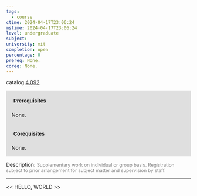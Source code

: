 ```yaml
---
tags:
  - course
ctime: 2024-04-17T23:06:24
mstime: 2024-04-17T23:06:24
level: undergraduate
subject: 
university: mit
completion: open
percentage: 0
prereq: None.
coreq: None.
---
```


catalog [4.092](http://student.mit.edu/catalog/m4a.html#4.092)

<span style="display: block; padding: 15px; background-color: rgb(100, 100, 100, 0.2);"><font id="m_prereq3024_0" style="display: block; font-family: Arial, sans-serif; font-weight: bold; padding: 5px">Prerequisites</font><br><span id="prereq3024_0">None.</span></span>
<span style="display: block; padding: 15px; background-color: rgb(100, 100, 100, 0.2);"><font id="m_coreq3024_0" style="display: block; font-family: Arial, sans-serif; font-weight: bold; padding: 5px">Corequisites</font><br><span id="coreq3024_0">None.</span></span>

<font style="">Description:</font>
<font style="color: grey; font-size: 0.8rem;">Supplementary work on individual or group basis. Registration subject to prior arrangement for subject matter and supervision by staff.</font>



---

<< HELLO, WORLD >>
